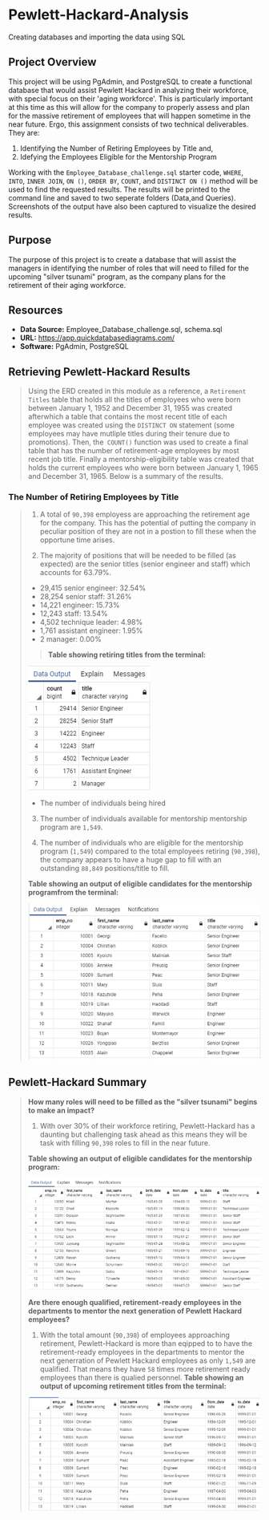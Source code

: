 # Pewlett-Hackard-Analysis
Creating databases and importing the data using SQL

## Project Overview
This project will be using PgAdmin, and PostgreSQL to create a functional database that would assist Pewlett Hackard in analyzing their workforce, with special focus on their 'aging workforce'. This is particularly important at this time as this will allow for the company to properly assess and plan for the massive retirement of employees that will happen sometime in the near future. Ergo, this assignment consists of two technical deliverables. They are:

1. Identifying the Number of Retiring Employees by Title and,
2. Idefying the Employees Eligible for the Mentorship Program


Working with the `Employee_Database_challenge.sql`  starter code, `WHERE`, `INTO`, `INNER JOIN`, `ON ()`, `ORDER BY`, `COUNT`, and `DISTINCT ON ()` method will be used to find the requested results. The results will be printed to the command line and saved to two seperate folders (Data,and Queries). Screenshots of the output have also been captured to visualize the desired results.

## Purpose
The purpose of this project is to create a database that will assist the managers in identifying the number of roles that will need to filled for the upcoming "silver tsunami" program, as the company plans for the retirement of their aging workforce.

## Resources
- **Data Source:** Employee_Database_challenge.sql, schema.sql
- **URL:** https://app.quickdatabasediagrams.com/
- **Software:** PgAdmin, PostgreSQL
>
>
## **Retrieving Pewlett-Hackard Results**
>Using the ERD created in this module as a reference, a `Retirement Titles` table that holds all the titles of employees who were born between January 1, 1952 and December 31, 1955 was created afterwhich a table that contains the most recent title of each employee was created using the `DISTINCT ON` statement (some employees may have mutliple titles during their tenure due to promotions). Then, the` COUNT()` function was used to create a final table that has the number of retirement-age employees by most recent job title. Finally a mentorship-eligibility table was created that holds the current employees who were born between January 1, 1965 and December 31, 1965. Below is a summary of the results.  
>
>
### **The Number of Retiring Employees by Title**
>1. A total of `90,398` employess are approaching the retirement age for the company. This has the potential of putting  the company in peculiar position of they are not in a postion to fill these  when the opportune time arises.
>
>2. The majority of positions that will be needed to be filled (as expected) are the senior titles (senior engineer and staff) which accounts for 63.79%. 
>- 29,415 senior engineer: 32.54%
>- 28,254 senior staff: 31.26%
>- 14,221 engineer: 15.73%
>- 12,243 staff: 13.54%
>- 4,502 technique leader: 4.98%
>- 1,761 assistant engineer: 1.95%
>- 2 manager: 0.00%
>>**Table showing retiring titles from the terminal:**
>
>![retiring_titles](./Resources/retiring_titles.png)
>- The number of individuals being hired
>
>3. The number of individuals available for mentorship mentorship program are `1,549`.
>
>4. The number of individuals who are eligible for the mentorship program (`1,549`) compared to the total employees retiring (`90,398`), the company appears to have a huge gap to fill with an outstanding `88,849` positions/title to fill.
>
>**Table showing an output of eligible candidates for the mentorship programfrom the terminal:**
>
>![unique_titles](./Resources/unique_titles.png)
>
>
## Pewlett-Hackard Summary
>**How many roles will need to be filled as the "silver tsunami" begins to make an impact?**
>1. With over 30% of their workforce retiring, Pewlett-Hackard has a daunting but challenging task ahead as this means they will be task with filling `90,398` roles to fill in the near future.
>
>**Table showing an output of eligible candidates for the mentorship program:**
>
>![mentorship_eligibilty](./Resources/mentorship_eligibilty.png)
>
>**Are there enough qualified, retirement-ready employees in the departments to mentor the next generation of Pewlett Hackard employees?**
>1. With the total amount (`90,398`) of employees approaching retirement, Pewlett-Hackard is more than eqipped to to have the retirement-ready employees in the departments to mentor the next generration of Pewlett Hackard employees as only `1,549` are qualified. That means they have `58` times more retirement ready employees than there is qualied personnel.
>**Table showing an output of upcoming retirement titles from the terminal:**
>
>![retirement_titles](./Resources/retirement_titles.png)




